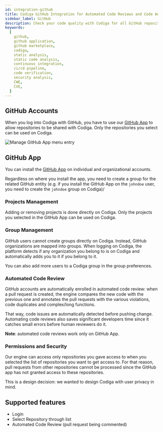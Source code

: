 ```yaml
---
id: integration-github
title: Codiga GitHub Integration for Automated Code Reviews and Code Analysis
sidebar_label: GitHub
description: Check your code quality with Codiga for all GitHub repositories. Work for 12+ languages. Free 14 days trial.
keywords:
  [
    github,
    github application,
    github marketplace,
    codiga,
    static analysis,
    static code analysis,
    continuous integration,
    ci/cd pipeline,
    code verification,
    security analysis,
    CWE,
    CVE,
  ]
---
```


## GitHub Accounts

When you log into Codiga with GitHub, you have to use our
[GitHub App](https://github.com/apps/codiga) to allow repositories to be shared
with Codiga. Only the repositories you select can be used on Codiga.

![Manage GitHub App menu entry](/img/github-app.png)

## GitHub App

You can install the [GitHub App](https://github.com/apps/codiga) on individual and organizational accounts.

Regardless on where you install the app, you need to create a group for the
related GitHub entity (e.g. if you install the GitHub App on the `johndoe` user,
you need to create the `johndoe` group on Codiga)/

### Projects Management

Adding or removing projects is done directly on Codiga. Only the projects you
selected in the GitHub App can be used on Codiga.

### Group Management

GitHub users cannot create groups directly on Codiga.
Instead, GitHub organizations are mapped into groups. When logging on Codiga, the platform detects
if any organization you belong to is on Codiga and automatically adds
you to it if you belong to it.

You can also add more users to a Codiga group in the group preferences.

### Automated Code Review

GitHub accounts are automatically enrolled in automated code review: when a pull request
is created, the engine compares the new code with the previous one and annotates the pull
requests with the various violations, code duplicates and complex/long functions.

That way, code issues are automatically detected before pushing change. Automating
code reviews also saves significant developers time since it catches small errors
before human reviewers do it.

**Note**: automated code reviews work only on GitHub App.

### Permissions and Security

Our engine can access only repositories you gave access to when you selected
the list of repositories you want to get access to. For that reason,
pull requests from other repositories cannot be processed since the GitHub
app has not granted access to these repositories.

This is a design decision: we wanted to design Codiga with user
privacy in mind.

## Supported features

- Login
- Select Repository through list
- Automated Code Review (pull request being commented)
